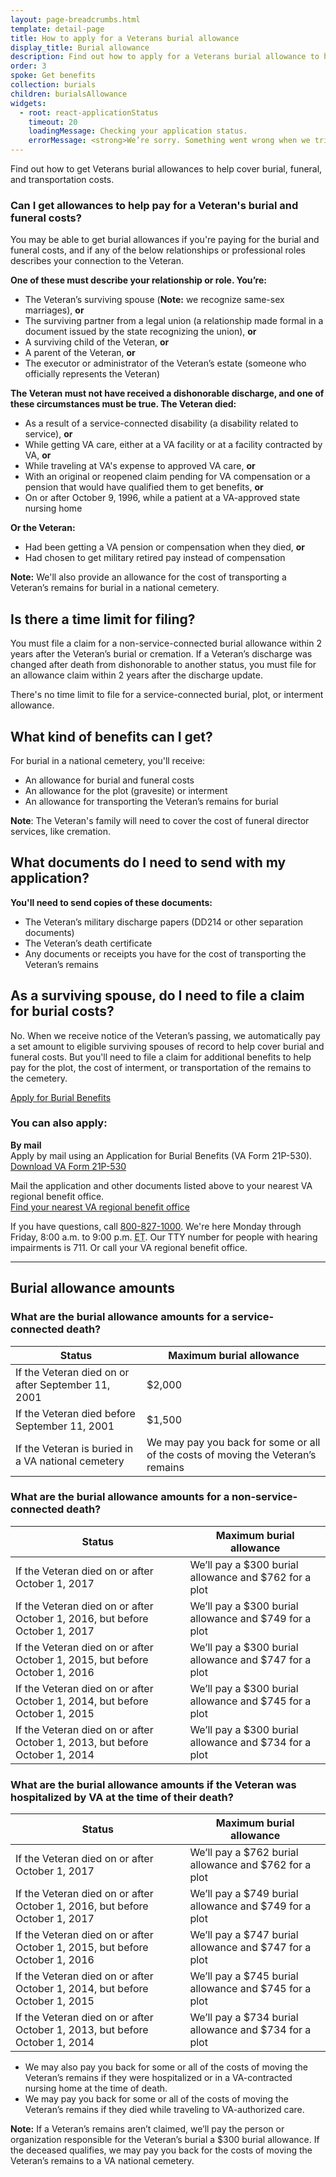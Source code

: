 ```yaml
---
layout: page-breadcrumbs.html
template: detail-page
title: How to apply for a Veterans burial allowance
display_title: Burial allowance
description: Find out how to apply for a Veterans burial allowance to help cover burial, funeral, and transportation costs (sometimes called "Veterans death benefits"). Find out what costs VA pays for, and review current burial allowance amounts, depending on the Veteran's service and medical history.
order: 3
spoke: Get benefits
collection: burials
children: burialsAllowance
widgets:
  - root: react-applicationStatus
    timeout: 20
    loadingMessage: Checking your application status.
    errorMessage: <strong>We’re sorry. Something went wrong when we tried to load your saved application.</strong><br/>Please try refreshing your browser in a few minutes.
---
```


<div class="va-introtext">

Find out how to get Veterans burial allowances to help cover burial, funeral, and transportation costs.

</div>

<div class="feature" markdown="0">

### Can I get allowances to help pay for a Veteran's burial and funeral costs?

You may be able to get burial allowances if you're paying for the burial and funeral costs, and if any of the below relationships or professional roles describes your connection to the Veteran.

**One of these must describe your relationship or role. You’re:**

- The Veteran’s surviving spouse (**Note:** we recognize same-sex marriages), **or**
- The surviving partner from a legal union (a relationship made formal in a document issued by the state recognizing the union), **or**
- A surviving child of the Veteran, **or**
- A parent of the Veteran, **or**
- The executor or administrator of the Veteran’s estate (someone who officially represents the Veteran)

**The Veteran must not have received a dishonorable discharge, and one of these circumstances must be true. The Veteran died:**

- As a result of a service-connected disability (a disability related to service), **or**
- While getting VA care, either at a VA facility or at a facility contracted by VA, **or**
- While traveling at VA's expense to approved VA care, **or**
- With an original or reopened claim pending for VA compensation or a pension that would have qualified them to get benefits, **or**
- On or after October 9, 1996, while a patient at a VA-approved state nursing home

**Or the Veteran:**
- Had been getting a VA pension or compensation when they died, **or**
- Had chosen to get military retired pay instead of compensation

**Note:** We'll also provide an allowance for the cost of transporting a Veteran’s remains for burial in a national cemetery.

</div>

## Is there a time limit for filing?

You must file a claim for a non-service-connected burial allowance within 2 years after the Veteran’s burial or cremation. If a Veteran’s discharge was changed after death from dishonorable to another status, you must file for an allowance claim within 2 years after the discharge update.

There's no time limit to file for a service-connected burial, plot, or interment allowance.

## What kind of benefits can I get?

For burial in a national cemetery, you'll receive:

- An allowance for burial and funeral costs
- An allowance for the plot (gravesite) or interment
- An allowance for transporting the Veteran’s remains for burial

**Note**: The Veteran's family will need to cover the cost of funeral director services, like cremation.

## What documents do I need to send with my application?

**You'll need to send copies of these documents:**
- The Veteran’s military discharge papers (DD214 or other separation documents)
- The Veteran’s death certificate
- Any documents or receipts you have for the cost of transporting the Veteran’s remains

## As a surviving spouse, do I need to file a claim for burial costs?
No. When we receive notice of the Veteran’s passing, we automatically pay a set amount to eligible surviving spouses of record to help cover burial and funeral costs. But you'll need to file a claim for additional benefits to help pay for the plot, the cost of interment, or transportation of the remains to the cemetery.

<div id="react-applicationStatus" data-widget-type="burials-app-status" class="static-page-widget">
  <a class="usa-button-primary va-button-primary" href="/burials-and-memorials/application/530">Apply for Burial Benefits</a>
</div>

<div itemprop="steps" itemscope itemtype ="http://schema.org/HowToSection">
<h3 itemprop="name">You can also apply:</h3>
<div itemprop="itemListElement">

**By mail**<br>
Apply by mail using an Application for Burial Benefits (VA Form 21P-530). <br>
[Download VA Form 21P-530](https://www.vba.va.gov/pubs/forms/VBA-21P-530-ARE.pdf)

Mail the application and other documents listed above to your nearest VA regional benefit office. <br>
[Find your nearest VA regional benefit office](/find-locations/?facilityType=benefits)

If you have questions, call <a href="tel:+1-800-827-1000">800-827-1000</a>. We're here Monday through Friday, 8:00 a.m. to 9:00 p.m. <abbr title="eastern time">ET</abbr>. Our TTY number for people with hearing impairments is 711. Or call your VA regional benefit office.

------
## Burial allowance amounts

### What are the burial allowance amounts for a service-connected death?

| Status                   | Maximum burial allowance |
| ------------------------ | ------------------------ |
| If the Veteran died on or after September 11, 2001 | $2,000 |
| If the Veteran died before September 11, 2001 | $1,500 |
| If the Veteran is buried in a VA national cemetery | We may pay you back for some or all of the costs of moving the Veteran’s remains |

### What are the burial allowance amounts for a non-service-connected death?

| Status                   | Maximum burial allowance |
| ------------------------ | ------------------------ |
| If the Veteran died on or after October 1, 2017 | We’ll pay a $300 burial allowance and $762 for a plot |
| If the Veteran died on or after October 1, 2016, but before October 1, 2017 | We’ll pay a $300 burial allowance and $749 for a plot |
| If the Veteran died on or after October 1, 2015, but before October 1, 2016 | We’ll pay a $300 burial allowance and $747 for a plot |
| If the Veteran died on or after October 1, 2014, but before October 1, 2015 | We’ll pay a $300 burial allowance and $745 for a plot |
| If the Veteran died on or after October 1, 2013, but before October 1, 2014 | We’ll pay a $300 burial allowance and $734 for a plot |

### What are the burial allowance amounts if the Veteran was hospitalized by VA at the time of their death?

| Status                   | Maximum burial allowance |
| ------------------------ | ------------------------ |
| If the Veteran died on or after October 1, 2017 | We’ll pay a $762 burial allowance and $762 for a plot |
| If the Veteran died on or after October 1, 2016, but before October 1, 2017 | We’ll pay a $749 burial allowance and $749 for a plot |
| If the Veteran died on or after October 1, 2015, but before October 1, 2016 | We’ll pay a $747 burial allowance and $747 for a plot |
| If the Veteran died on or after October 1, 2014, but before October 1, 2015 | We’ll pay a $745 burial allowance and $745 for a plot |
| If the Veteran died on or after October 1, 2013, but before October 1, 2014 | We’ll pay a $734 burial allowance and $734 for a plot |

- We may also pay you back for some or all of the costs of moving the Veteran’s remains if they were hospitalized or in a VA-contracted nursing home at the time of death.
- We may pay you back for some or all of the costs of moving the Veteran’s remains if they died while traveling to VA-authorized care.

**Note:** If a Veteran’s remains aren’t claimed, we’ll pay the person or organization responsible for the Veteran’s burial a $300 burial allowance. If the deceased qualifies, we may pay you back for the costs of moving the Veteran’s remains to a VA national cemetery.
